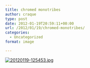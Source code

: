 ```yaml
---
title: chromed monotribes
author: craque
type: post
date: 2012-01-19T20:59:11+00:00
url: /2012/01/19/chromed-monotribes/
categories:
  - Uncategorized
format: image

---
```

[<img src="https://sounding.com/blog/wp-content/uploads/2012/01/20120119-125453.jpg" alt="20120119-125453.jpg" class="alignnone size-full" />][1]

 [1]: https://sounding.com/blog/wp-content/uploads/2012/01/20120119-125453.jpg